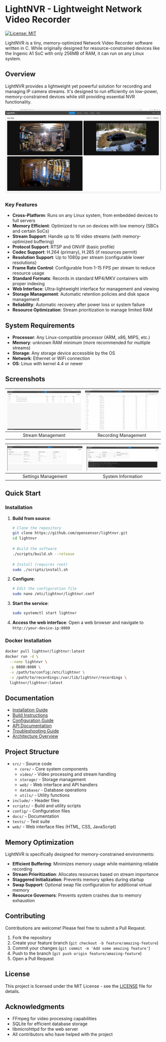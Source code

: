 # LightNVR - Lightweight Network Video Recorder

[![License: MIT](https://img.shields.io/badge/License-MIT-blue.svg)](https://opensource.org/licenses/MIT)

LightNVR is a tiny, memory-optimized Network Video Recorder software written in C. While originally designed for resource-constrained devices like the Ingenic A1 SoC with only 256MB of RAM, it can run on any Linux system.

## Overview

LightNVR provides a lightweight yet powerful solution for recording and managing IP camera streams. It's designed to run efficiently on low-power, memory-constrained devices while still providing essential NVR functionality.

![Live Streams Interface](docs/images/live-streams.png)

### Key Features

- **Cross-Platform**: Runs on any Linux system, from embedded devices to full servers
- **Memory Efficient**: Optimized to run on devices with low memory (SBCs and certain SoCs)
- **Stream Support**: Handle up to 16 video streams (with memory-optimized buffering)
- **Protocol Support**: RTSP and ONVIF (basic profile)
- **Codec Support**: H.264 (primary), H.265 (if resources permit)
- **Resolution Support**: Up to 1080p per stream (configurable lower resolutions)
- **Frame Rate Control**: Configurable from 1-15 FPS per stream to reduce resource usage
- **Standard Formats**: Records in standard MP4/MKV containers with proper indexing
- **Web Interface**: Ultra-lightweight interface for management and viewing
- **Storage Management**: Automatic retention policies and disk space management
- **Reliability**: Automatic recovery after power loss or system failure
- **Resource Optimization**: Stream prioritization to manage limited RAM

## System Requirements

- **Processor**: Any Linux-compatible processor (ARM, x86, MIPS, etc.)
- **Memory**: unknown RAM minimum (more recommended for multiple streams)
- **Storage**: Any storage device accessible by the OS
- **Network**: Ethernet or WiFi connection
- **OS**: Linux with kernel 4.4 or newer

## Screenshots

| ![Stream Management](docs/images/stream-management.png) | ![Recording Management](docs/images/recording-management.png) |
|:-------------------------------------------------------:|:------------------------------------------------------------:|
| Stream Management                                       | Recording Management                                          |

| ![Settings Management](docs/images/settings-management.png) | ![System Information](docs/images/System.png) |
|:----------------------------------------------------------:|:--------------------------------------------:|
| Settings Management                                         | System Information                            |

## Quick Start

### Installation

1. **Build from source**:
   ```bash
   # Clone the repository
   git clone https://github.com/opensensor/lightnvr.git
   cd lightnvr
   
   # Build the software
   ./scripts/build.sh --release
   
   # Install (requires root)
   sudo ./scripts/install.sh
   ```

2. **Configure**:
   ```bash
   # Edit the configuration file
   sudo nano /etc/lightnvr/lightnvr.conf
   ```

3. **Start the service**:
   ```bash
   sudo systemctl start lightnvr
   ```

4. **Access the web interface**:
   Open a web browser and navigate to `http://your-device-ip:8080`

### Docker Installation

```bash
docker pull lightnvr/lightnvr:latest
docker run -d \
  --name lightnvr \
  -p 8080:8080 \
  -v /path/to/config:/etc/lightnvr \
  -v /path/to/recordings:/var/lib/lightnvr/recordings \
  lightnvr/lightnvr:latest
```

## Documentation

- [Installation Guide](docs/INSTALLATION.md)
- [Build Instructions](docs/BUILD.md)
- [Configuration Guide](docs/CONFIGURATION.md)
- [API Documentation](docs/API.md)
- [Troubleshooting Guide](docs/TROUBLESHOOTING.md)
- [Architecture Overview](docs/ARCHITECTURE.md)

## Project Structure

- `src/` - Source code
  - `core/` - Core system components
  - `video/` - Video processing and stream handling
  - `storage/` - Storage management
  - `web/` - Web interface and API handlers
  - `database/` - Database operations
  - `utils/` - Utility functions
- `include/` - Header files
- `scripts/` - Build and utility scripts
- `config/` - Configuration files
- `docs/` - Documentation
- `tests/` - Test suite
- `web/` - Web interface files (HTML, CSS, JavaScript)

## Memory Optimization

LightNVR is specifically designed for memory-constrained environments:

- **Efficient Buffering**: Minimizes memory usage while maintaining reliable recording
- **Stream Prioritization**: Allocates resources based on stream importance
- **Staggered Initialization**: Prevents memory spikes during startup
- **Swap Support**: Optional swap file configuration for additional virtual memory
- **Resource Governors**: Prevents system crashes due to memory exhaustion

## Contributing

Contributions are welcome! Please feel free to submit a Pull Request.

1. Fork the repository
2. Create your feature branch (`git checkout -b feature/amazing-feature`)
3. Commit your changes (`git commit -m 'Add some amazing feature'`)
4. Push to the branch (`git push origin feature/amazing-feature`)
5. Open a Pull Request

## License

This project is licensed under the MIT License - see the [LICENSE](LICENSE) file for details.

## Acknowledgments

- FFmpeg for video processing capabilities
- SQLite for efficient database storage
- libmicrohttpd for the web server
- All contributors who have helped with the project
